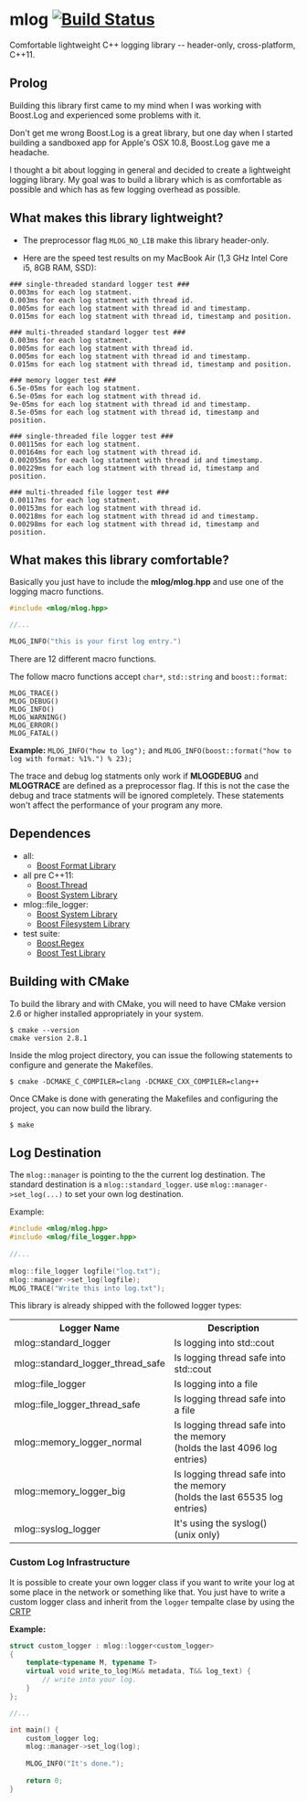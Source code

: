 # mlog [![Build Status](https://travis-ci.org/zschoche/mlog.png?branch=master)](https://travis-ci.org/zschoche/mlog)

Comfortable lightweight C++ logging library -- header-only, cross-platform, C++11. 

## Prolog

Building this library first came to my mind when I was working with Boost.Log and experienced some problems with it.

Don't get me wrong Boost.Log is a great library, but one day when I started building a sandboxed app for Apple's OSX 10.8, Boost.Log gave me a headache.

I thought a bit about logging in general and decided to create a lightweight logging library. My goal was to build a library which is as comfortable as possible and which has as few logging overhead as possible.

## What makes this library lightweight?

 - The preprocessor flag `MLOG_NO_LIB` make this library header-only.

 - Here are the speed test results on my MacBook Air (1,3 GHz Intel Core i5, 8GB RAM, SSD):
```
### single-threaded standard logger test ###
0.003ms for each log statment.
0.003ms for each log statment with thread id.
0.005ms for each log statment with thread id and timestamp.
0.015ms for each log statment with thread id, timestamp and position.

### multi-threaded standard logger test ###
0.003ms for each log statment.
0.005ms for each log statment with thread id.
0.005ms for each log statment with thread id and timestamp.
0.015ms for each log statment with thread id, timestamp and position.

### memory logger test ###
6.5e-05ms for each log statment.
6.5e-05ms for each log statment with thread id.
9e-05ms for each log statment with thread id and timestamp.
8.5e-05ms for each log statment with thread id, timestamp and position.

### single-threaded file logger test ###
0.00115ms for each log statment.
0.00164ms for each log statment with thread id.
0.002055ms for each log statment with thread id and timestamp.
0.00229ms for each log statment with thread id, timestamp and position.

### multi-threaded file logger test ###
0.00117ms for each log statment.
0.00153ms for each log statment with thread id.
0.00218ms for each log statment with thread id and timestamp.
0.00298ms for each log statment with thread id, timestamp and position.
```
## What makes this library comfortable?

Basically you just have to include the __mlog/mlog.hpp__ and use one of the logging macro functions.
```c++
#include <mlog/mlog.hpp>

//...

MLOG_INFO("this is your first log entry.")
```
There are 12 different macro functions.

The follow macro functions accept `char*`, `std::string` and `boost::format`:

    MLOG_TRACE()
    MLOG_DEBUG()
    MLOG_INFO()
    MLOG_WARNING()
    MLOG_ERROR()
    MLOG_FATAL()

__Example:__ `MLOG_INFO("how to log");` and `MLOG_INFO(boost::format("how to log with format: %1%.") % 23);`

The trace and debug log statments only work if __MLOGDEBUG__ and __MLOGTRACE__ are defined as a preprocessor flag. If this is not the case the debug and trace statments will be ignored completely. These statements won't affect the performance of your program any more.

## Dependences

 * all:
 	- [Boost Format Library](www.boost.org/libs/format/)
 * all pre C++11:
 	- [Boost.Thread](www.boost.org/libs/thread/)
	- [Boost System Library](www.boost.org/libs/system/)
 * mlog::file_logger:
	- [Boost System Library](www.boost.org/libs/system/)
	- [Boost Filesystem Library](www.boost.org/libs/filesystem/)
 * test suite:
 	- [Boost.Regex](www.boost.org/libs/regex/)
	- [Boost Test Library](www.boost.org/libs/test/)
 

## Building with CMake

To build the library and with CMake, you will need to
have CMake version 2.6 or higher installed appropriately in your
system.

    $ cmake --version
    cmake version 2.8.1

Inside the mlog project directory, you can issue the following statements to
configure and generate the Makefiles.

    $ cmake -DCMAKE_C_COMPILER=clang -DCMAKE_CXX_COMPILER=clang++

Once CMake is done with generating the Makefiles and configuring the project,
you can now build the library.

    $ make

## Log Destination

The `mlog::manager` is pointing to the the current log destination.
The standard destination is a `mlog::standard_logger`. use `mlog::manager->set_log(...)` to set your own log destination.

Example:
```c++
#include <mlog/mlog.hpp>
#include <mlog/file_logger.hpp>
    
//...
    
mlog::file_logger logfile("log.txt");
mlog::manager->set_log(logfile);
MLOG_TRACE("Write this into log.txt");
```

This library is already shipped with the followed logger types:

<table>
  <tr>
    <th>Logger Name</th>
    <th>Description</th>
  </tr>
  <tr>
    <td>mlog::standard_logger</td>
    <td>Is logging into std::cout</td>
  </tr>
  <tr>
    <td>mlog::standard_logger_thread_safe</td>
    <td>Is logging thread safe into std::cout</td>
  </tr>
  <tr>
    <td>mlog::file_logger</td>
    <td>Is logging into a file</td>
  </tr> 
  <tr>
    <td>mlog::file_logger_thread_safe</td>
    <td>Is logging thread safe into a file</td>
  </tr>
  <tr>
    <td>mlog::memory_logger_normal</td>
    <td>Is logging thread safe into the memory<br>(holds the last 4096 log entries)</td>
  </tr>
  <tr>
    <td>mlog::memory_logger_big</td>
    <td>Is logging thread safe into the memory<br>(holds the last 65535 log entries)</td>
  </tr>
  <tr>
    <td>mlog::syslog_logger</td>
    <td>It's using the syslog() <br>(unix only)</td>
  </tr>
</table>

### Custom Log Infrastructure

It is possible to create your own logger class if you want to write your log at some place in the network or something like that. You just have to write a custom logger class and inherit from the `logger` tempalte clase by using the [CRTP](https://en.wikipedia.org/wiki/Curiously_recurring_template_pattern)

__Example:__
```c++
struct custom_logger : mlog::logger<custom_logger>
{
	template<typename M, typename T>
	virtual void write_to_log(M&& metadata, T&& log_text) {
		// write into your log.	
	}
};

//...

int main() {
	custom_logger log;
	mlog::manager->set_log(log);
	
	MLOG_INFO("It's done.");
	
	return 0;
}


```
